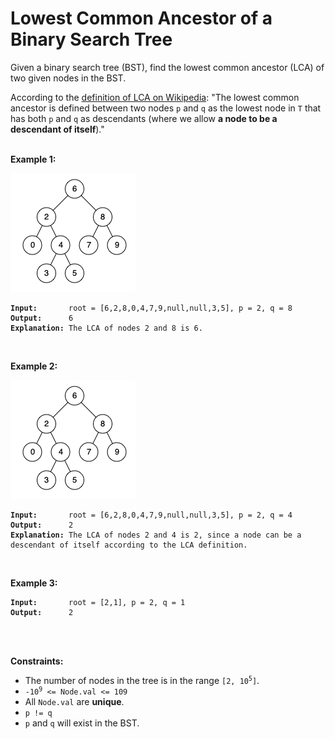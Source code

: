 <!-- markdownlint-disable -->

# Lowest Common Ancestor of a Binary Search Tree

Given a binary search tree (BST), find the lowest common ancestor (LCA) of two given nodes in the BST.

According to the <a href="https://en.wikipedia.org/wiki/Lowest_common_ancestor" target="_blank" rel="noopener noreferrer">definition of LCA on Wikipedia</a>: "The lowest common ancestor is defined between two nodes `p` and `q` as the lowest node in `T` that has both `p` and `q` as descendants (where we allow **a node to be a descendant of itself**)."<br>
<br>

**Example 1:**

<img src="./img/binarysearchtree_improved.png">

<pre><code><strong>Input:</strong>       root = [6,2,8,0,4,7,9,null,null,3,5], p = 2, q = 8
<strong>Output:</strong>      6    
<strong>Explanation:</strong> The LCA of nodes 2 and 8 is 6.</code></pre>

<br>

**Example 2:**

<img src="./img/binarysearchtree_improved2.png">

<pre><code><strong>Input:</strong>       root = [6,2,8,0,4,7,9,null,null,3,5], p = 2, q = 4
<strong>Output:</strong>      2    
<strong>Explanation:</strong> The LCA of nodes 2 and 4 is 2, since a node can be a descendant of itself according to the LCA definition.</code></pre>
<br>

**Example 3:**

<pre><code><strong>Input:</strong>       root = [2,1], p = 2, q = 1
<strong>Output:</strong>      2</code></pre>
<br>
<br>

**Constraints:**

<ul>
    <li>The number of nodes in the tree is in the range <code>[2, 10<sup>5</sup>]</code>.</li>
    <li><code>-10<sup>9</sup> <= Node.val <= 10</sup>9</sup></code></li>
    <li>All <code>Node.val</code> are <strong>unique</strong>.</li>
    <li><code>p != q</code></li>
    <li><code>p</code> and <code>q</code> will exist in the BST.</li>
<ul>
